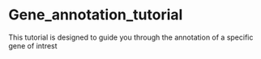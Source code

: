 # Gene_annotation_tutorial

This tutorial is designed to guide you through the annotation of a specific gene of intrest
